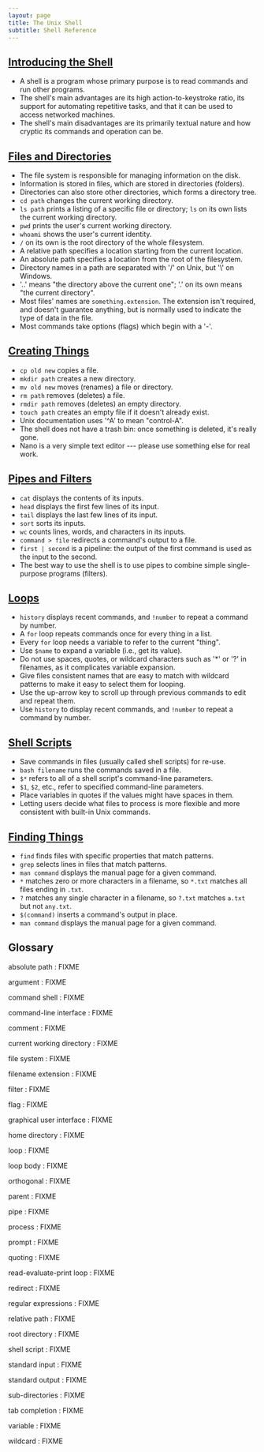 ```yaml
---
layout: page
title: The Unix Shell
subtitle: Shell Reference
---
```

## [Introducing the Shell](00-intro.html)

*   A shell is a program whose primary purpose is to read commands and run other programs.
*   The shell's main advantages are its high action-to-keystroke ratio,
    its support for automating repetitive tasks,
    and that it can be used to access networked machines.
*   The shell's main disadvantages are its primarily textual nature
    and how cryptic its commands and operation can be.

## [Files and Directories](01-filedir.html)

*   The file system is responsible for managing information on the disk.
*   Information is stored in files, which are stored in directories (folders).
*   Directories can also store other directories, which forms a directory tree.
*   `cd path` changes the current working directory.
*   `ls path` prints a listing of a specific file or directory;
    `ls` on its own lists the current working directory.
*   `pwd` prints the user's current working directory.
*   `whoami` shows the user's current identity.
*   `/` on its own is the root directory of the whole filesystem.
*   A relative path specifies a location starting from the current location.
*   An absolute path specifies a location from the root of the filesystem.
*   Directory names in a path are separated with '/' on Unix, but '\\' on Windows.
*   '..' means "the directory above the current one";
    '.' on its own means "the current directory".
*   Most files' names are `something.extension`.
    The extension isn't required,
    and doesn't guarantee anything,
    but is normally used to indicate the type of data in the file.
*   Most commands take options (flags) which begin with a '-'.

## [Creating Things](02-create.html)

*   `cp old new` copies a file.
*   `mkdir path` creates a new directory.
*   `mv old new` moves (renames) a file or directory.
*   `rm path` removes (deletes) a file.
*   `rmdir path` removes (deletes) an empty directory.
*   `touch path` creates an empty file if it doesn't already exist.
*   Unix documentation uses '^A' to mean "control-A".
*   The shell does not have a trash bin: once something is deleted, it's really gone.
*   Nano is a very simple text editor --- please use something else for real work.

## [Pipes and Filters](03-pipefilter.html)

*   `cat` displays the contents of its inputs.
*   `head` displays the first few lines of its input.
*   `tail` displays the last few lines of its input.
*   `sort` sorts its inputs.
*   `wc` counts lines, words, and characters in its inputs.
*   `command > file` redirects a command's output to a file.
*   `first | second` is a pipeline: the output of the first command is used as the input to the second.
*   The best way to use the shell is to use pipes to combine simple single-purpose programs (filters).

## [Loops](04-loop.html)

*   `history` displays recent commands, and `!number` to repeat a command by number.
*   A `for` loop repeats commands once for every thing in a list.
*   Every `for` loop needs a variable to refer to the current "thing".
*   Use `$name` to expand a variable (i.e., get its value).
*   Do not use spaces, quotes, or wildcard characters such as '*' or '?' in filenames, as it complicates variable expansion.
*   Give files consistent names that are easy to match with wildcard patterns to make it easy to select them for looping.
*   Use the up-arrow key to scroll up through previous commands to edit and repeat them.
*   Use `history` to display recent commands, and `!number` to repeat a command by number.

## [Shell Scripts](05-script.html)

*   Save commands in files (usually called shell scripts) for re-use.
*   `bash filename` runs the commands saved in a file.
*   `$*` refers to all of a shell script's command-line parameters.
*   `$1`, `$2`, etc., refer to specified command-line parameters.
*   Place variables in quotes if the values might have spaces in them.
*   Letting users decide what files to process is more flexible and more consistent with built-in Unix commands.

## [Finding Things](06-find.html)

*   `find` finds files with specific properties that match patterns.
*   `grep` selects lines in files that match patterns.
*   `man command` displays the manual page for a given command.
*   `*` matches zero or more characters in a filename, so `*.txt` matches all files ending in `.txt`.
*   `?` matches any single character in a filename, so `?.txt` matches `a.txt` but not `any.txt`.
*   `$(command)` inserts a command's output in place.
*   `man command` displays the manual page for a given command.

## Glossary

absolute path
:   FIXME

argument
:   FIXME

command shell
:   FIXME

command-line interface
:   FIXME

comment
:   FIXME

current working directory
:   FIXME

file system
:   FIXME

filename extension
:   FIXME

filter
:   FIXME

flag
:   FIXME

graphical user interface
:   FIXME

home directory
:   FIXME

loop
:   FIXME

loop body
:   FIXME

orthogonal
:   FIXME

parent
:   FIXME

pipe
:   FIXME

process
:   FIXME

prompt
:   FIXME

quoting
:   FIXME

read-evaluate-print loop
:   FIXME

redirect
:   FIXME

regular expressions
:   FIXME

relative path
:   FIXME

root directory
:   FIXME

shell script
:   FIXME

standard input
:   FIXME

standard output
:   FIXME

sub-directories
:   FIXME

tab completion
:   FIXME

variable
:   FIXME

wildcard
:   FIXME
